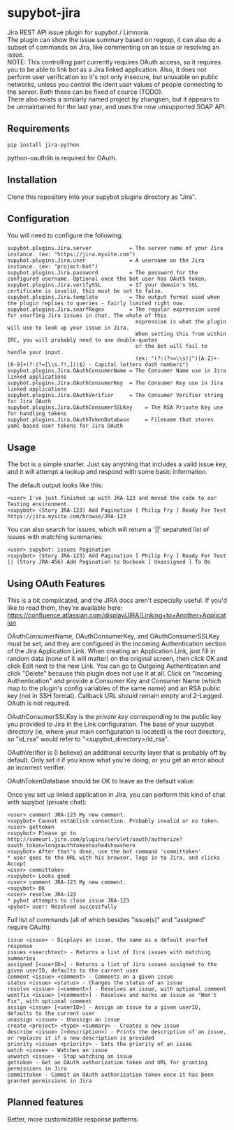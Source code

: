 # supybot-jira

Jira REST API issue plugin for supybot / Limnoria.<br />
The plugin can show the issue summary based on regexp, it can also do a subset of commands on Jira, like commenting on an issue or resolving an issue.<br />
NOTE: This controlling part currently requires OAuth access, so it requires you to be able to link bot as a Jira linked application.
Also, it does not perform user verification so it's not only insecure, but unusable on public networks, unless you control the ident user values of people connecting to the server. Both these can be fixed of cource (TODO).<br />
There also exists a similarly named project by zhangsen, but it appears to be unmaintained for the last year, and uses the now unsupported SOAP API.<br />

## Requirements
```
pip install jira-python
```
python-oauthlib is required for OAuth.

## Installation

Clone this repository into your supybot plugins directory as "Jira".<br />

## Configuration

You will need to configure the following:<br />
```
supybot.plugins.Jira.server            = The server name of your Jira instance. (ex: "https://jira.mysite.com")
supybot.plugins.Jira.user              = A username on the Jira instance. (ex: "project-bot")
supybot.plugins.Jira.password          = The password for the configured username. Optional once the bot user has OAuth token.
supybot.plugins.Jira.verifySSL         = If your domain's SSL certificate is invalid, this must be set to false.
supybot.plugins.Jira.template          = The output format used when the plugin replies to queries - fairly limited right now.
supybot.plugins.Jira.snarfRegex        = The regular expression used for snarfing Jira issues in chat. The whole of this
                                         expression is what the plugin will use to look up your issue in Jira. 
                                         When setting this from within IRC, you will probably need to use double-quotes 
                                         or the bot will fail to handle your input.
                                         (ex: "(?:(?<=\\s)|^)[A-Z]+-[0-9]+(?:(?=[\\s.?!,])|$) - Capital letters dash numbers")
supybot.plugins.Jira.OAuthConsumerName = The Consumer Name use in Jira linked applications
supybot.plugins.Jira.OAuthConsumerKey  = The Consumer Key use in Jira linked applications
supybot.plugins.Jira.OAuthVerifier     = The Consumer Verifier string for Jira OAuth
supybot.plugins.Jira.OAuthConsumerSSLKey    = The RSA Private Key use for handling tokens
supybot.plugins.Jira.OAuthTokenDatabase     = Filename that stores yaml-based user tokens for Jira OAuth
```

## Usage

The bot is a simple snarfer. Just say anything that includes a valid issue key, and it will attempt a lookup and respond with some basic information.<br />

The default output looks like this:<br />
```
<user> I've just finished up with JRA-123 and moved the code to our Testing environment.
<supybot> (Story JRA-123) Add Pagination [ Philip Fry ] Ready For Test https://jira.mysite.com/browse/JRA-123
```

You can also search for issues, which will return a '||' separated list of issues with matching summaries:
```
<user> supybot: issues Pagination
<supybot> (Story JRA-123) Add Pagination [ Philip Fry ] Ready For Test || (Story JRA-456) Add Pagination to Docbook [ Unassigned ] To Do
```

## Using OAuth Features
This is a bit complicated, and the JIRA docs aren't especially useful. If you'd like to read them, they're available here:  https://confluence.atlassian.com/display/JIRA/Linking+to+Another+Application

OAuthConsumerName, OAuthConsumerKey, and OAuthConsumerSSLKey must be set, and they are configured in the Incoming Authentication section of the Jira Application Link. When creating an Application Link, just fill in random data (none of it will matter) on the original screen, then click OK and click Edit next to the new Link. You can go to Outgoing Authentication and click "Delete" because this plugin does not use it at all. Click on "Incoming Authentication" and provide a Consumer Key and Consumer Name (which map to the plugin's config variables of the same name) and an RSA public key (not in SSH format). Callback URL should remain empty and 2-Legged OAuth is not required.

OAuthConsumerSSLKey is the *private key* corresponding to the public key you provided to Jira in the Link configuration. The base of your supybot directory (ie, where your main configuration is located) is the root directory, so "id_rsa" would refer to "<supybot_directory>/id_rsa".

OAuthVerifier is (I believe) an additional security layer that is probably off by default. Only set it if you know what you're doing, or you get an error about an incorrect verifier.

OAuthTokenDatabase should be OK to leave as the default value.

Once you set up linked application in Jira, you can perform this kind of chat with supybot (private chat):
```
<user> comment JRA-123 My new comment.
<supybot> Cannot establish connection. Probably invalid or no token.
<user> gettoken
<supybot> Please go to http://someurl.jira.com/plugins/servlet/oauth/authorize?oauth_token=longoauthtokenhashedshowshere
<supybot> After that's done, use the bot command 'committoken'
* user goes to the URL with his browser, logs in to Jira, and clicks Accept
<user> committoken
<supybot> Looks good
<user> comment JRA-123 My new comment.
<supybot> OK
<user> resolve JRA-123
* pybot attempts to close issue JRA-123
<pybot> user: Resolved successfully
```

Full list of commands (all of which besides "issue(s)" and "assigned" require OAuth):
```
issue <issue> - Displays an issue, the same as a default snarfed response
issues <searchtext> - Returns a list of Jira issues with matching summaries
assigned [<userID>] - Returns a list of Jira issues assigned to the given userID, defaults to the current user
comment <issue> <comment> - Comments on a given issue
status <issue> <status> - Changes the status of an issue
resolve <issue> [<comment>] - Resolves an issue, with optional comment
wontfix <issue> [<comment>] - Resolves and marks an issue as "Won't Fix", with optional comment
assign <issue> [<userID>] - Assign an issue to a given userID, defaults to the current user
unassign <issue> - Unassign an issue
create <project> <type> <summary> - Creates a new issue
describe <issue> [<description>] - Prints the description of an issue, or replaces it if a new description is provided
priority <issue> <priority> - Sets the priority of an issue
watch <issue> - Watches an issue
unwatch <issue> - Stop watching an issue
gettoken - Get an OAuth authorization token and URL for granting permissions in Jira
committoken - Commit an OAuth authorization token once it has been granted permissions in Jira
```

## Planned features

Better, more customizable response patterns.<br />
